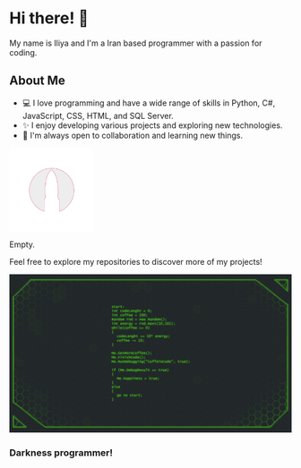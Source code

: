 # Hi there! 👋

My name is Iliya and I'm a Iran based programmer with a passion for coding.

## About Me

- 💻 I love programming and have a wide range of skills in Python, C#, JavaScript, CSS, HTML, and SQL Server.
- ✨ I enjoy developing various projects and exploring new technologies.
- 👯 I'm always open to collaboration and learning new things.

<img src="./Pictures/BulletLogo.png" width="150" height="150" style="display:block;text-align: center;">

Empty.

Feel free to explore my repositories to discover more of my projects!

![Darkness](./Pictures/Darkness.png)

### Darkness programmer!
